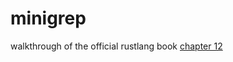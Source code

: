 # minigrep
walkthrough of the official rustlang book [chapter 12](https://doc.rust-lang.org/stable/book/ch12-00-an-io-project.html)
